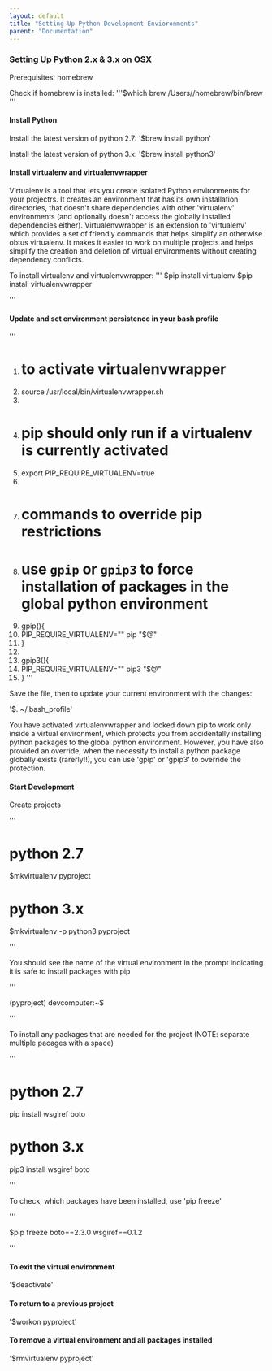 ```yaml
---
layout: default
title: "Setting Up Python Development Envioronments"
parent: "Documentation"
---
```


### Setting Up Python 2.x & 3.x on OSX

Prerequisites:
homebrew

Check if homebrew is installed:
'''$which brew
/Users/<yourID>/homebrew/bin/brew
'''

#### Install Python

Install the latest version of python 2.7:
'$brew install python'

Install the latest version of python 3.x:
'$brew install python3'

#### Install virtualenv and virtualenvwrapper
Virtualenv is a tool that lets you create isolated Python environments for your projectrs.  It creates an environment that has its own installation directories, that doesn't share dependencies with other 'virtualenv' environments (and optionally doesn't access the globally installed dependencies either).  Virtualenvwrapper is an extension to 'virtualenv' which provides a set of friendly commands that helps simplify an otherwise obtus virtualenv.  It makes it easier to work on multiple projects and helps simplify the creation and deletion of virtual environments without creating dependency conflicts.

To install virtualenv and virtualenvwrapper:
'''
$pip install virtualenv
$pip install virtualenvwrapper

'''

#### Update and set environment persistence in your bash profile

'''
1. # to activate virtualenvwrapper
1. source /usr/local/bin/virtualenvwrapper.sh
1. 
1. # pip should only run if a virtualenv is currently activated
1. export PIP_REQUIRE_VIRTUALENV=true
1. 
1. # commands to override pip restrictions
1. # use `gpip` or `gpip3` to force installation of packages in the global python environment
1. gpip(){
1.   PIP_REQUIRE_VIRTUALENV="" pip "$@"
1. }
1. 
1. gpip3(){
1.   PIP_REQUIRE_VIRTUALENV="" pip3 "$@"
1. }
'''

Save the file, then to update your current environment with the changes:

'$. ~/.bash_profile'

You have activated virtualenvwrapper and locked down pip to work only inside a virtual environment, which protects you from accidentally installing python packages to the global python environment.  However, you have also provided an override, when the necessity to install a python package globally exists (rarerly!!), you can use 'gpip' or 'gpip3' to override the protection.

#### Start Development

Create projects 

'''

# python 2.7
$mkvirtualenv pyproject

# python 3.x
$mkvirtualenv -p python3 pyproject

'''

You should see the name of the virtual environment in the prompt indicating it is safe to install packages with pip

'''

(pyproject) devcomputer:~$

'''

To install any packages that are needed for the project (NOTE: separate multiple pacages with a space)

'''

# python 2.7
pip install wsgiref boto

# python 3.x
pip3 install wsgiref boto

'''

To check, which packages have been installed, use 'pip freeze'

'''

$pip freeze
boto==2.3.0
wsgiref==0.1.2

'''

#### To exit the virtual environment

'$deactivate'

#### To return to a previous project

'$workon pyproject'

#### To remove a virtual environment and all packages installed

'$rmvirtualenv pyproject'
